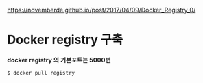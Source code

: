 https://novemberde.github.io/post/2017/04/09/Docker_Registry_0/


# Docker registry 구축



**docker registry 의 기본포트는 5000번**
```shell
$ docker pull registry
```